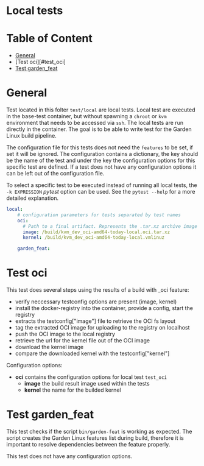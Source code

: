 # Local tests

# Table of Content
- [General](#general)
- [Test oci][#test_oci]
- [Test garden_feat](#test_garden_feat)

# General

Test located in this folter `test/local` are local tests. Local test are executed in the base-test container, but without spawning a `chroot` or `kvm` environment that needs to be accessed via `ssh`. The local tests are run directly in the container. The goal is to be able to write test for the Garden Linux build pipeline.

The configuration file for this tests does not need the `features` to be set, if set it will be ignored. The configuration contains a dictionary, the key should be the name of the test and under the key the configuration options for this specific test are defined. If a test does not have any configuration options it can be left out of the configuration file.

To select a specific test to be executed instead of running all local tests, the `-k EXPRESSION` *pytest* option can be used. See the `pytest --help` for a more detailed explanation.

```yaml
local:
    # configuration parameters for tests separated by test names
    oci:
      # Path to a final artifact. Represents the .tar.xz archive image file (required)
      image: /build/kvm_dev_oci-amd64-today-local.oci.tar.xz
      kernel: /build/kvm_dev_oci-amd64-today-local.vmlinuz

    garden_feat:

```

# Test oci
This test does several steps using the results of a build with _oci feature:
- verify neccessary testconfig options are present (image, kernel)
- install the docker-registry into the container, provide a config, start the registry
- extracts the testconfig["image"] file to retrieve the OCI fs layout
- tag the extracted OCI image for uploading to the registry on localhost
- push the OCI image to the local registry
- retrieve the url for the kernel file out of the OCI image
- download the kernel image
- compare the downloaded kernel with the testconfig["kernel"]

Configuration options:
- **oci** contains the configuration options for local test `test_oci`
    - **image** the build result image used within the tests
    - **kernel** the name for the builded kernel

# Test garden_feat

This test checks if the script `bin/garden-feat` is working as expected. The script creates the Garden Linux features list during build, therefore it is important to resolve dependencies between the feature properly.

This test does not have any configuration options.